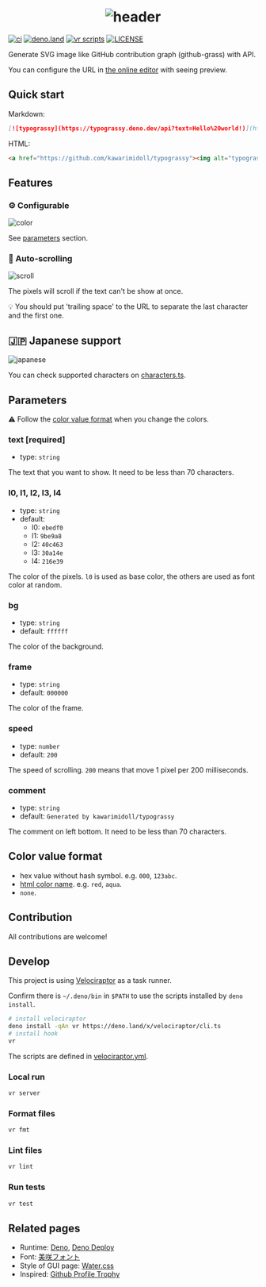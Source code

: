 <h1 align="center">
  <img alt="header" src="https://typograssy.deno.dev/api?text=Typograssy&frame=none&comment=">
</h1>

[![ci](https://github.com/kawarimidoll/typograssy/workflows/ci/badge.svg)](.github/workflows/ci.yml)
[![deno.land](https://img.shields.io/badge/deno-%5E1.14.0-green?logo=deno)](https://deno.land)
[![vr scripts](https://badges.velociraptor.run/flat.svg)](https://velociraptor.run)
[![LICENSE](https://img.shields.io/badge/license-MIT-brightgreen)](LICENSE)

Generate SVG image like GitHub contribution graph (github-grass) with API.

You can configure the URL in [the online editor](https://typograssy.deno.dev/)
with seeing preview.

## Quick start

Markdown:

```md
[![typograssy](https://typograssy.deno.dev/api?text=Hello%20world!)](https://github.com/kawarimidoll/typograssy)
```

HTML:

```html
<a href="https://github.com/kawarimidoll/typograssy"><img alt="typograssy" src="https://typograssy.deno.dev/api?text=Hello%20world!"></a>
```

## Features

### :gear: Configurable

![color](https://typograssy.deno.dev/api?text=Hello%20world!&l1=9ba8e9&l2=6d74d9&l3=5057b9&l4=21226e)

See [parameters](#parameters) section.

### :scroll: Auto-scrolling

![scroll](https://typograssy.deno.dev/api?text=Hello%20developer!%20)

The pixels will scroll if the text can't be show at once.

:bulb: You should put 'trailing space' to the URL to separate the last character
and the first one.

## :jp: Japanese support

![japanese](https://typograssy.deno.dev/api?text=東京スカイツリーの高さは６３４ｍです。)

You can check supported characters on [characters.ts](characters.ts).

## Parameters

:warning: Follow the [color value format](#color-value-format) when you change
the colors.

### text [required]

- type: `string`

The text that you want to show. It need to be less than 70 characters.

### l0, l1, l2, l3, l4

- type: `string`
- default:
  - l0: `ebedf0`
  - l1: `9be9a8`
  - l2: `40c463`
  - l3: `30a14e`
  - l4: `216e39`

The color of the pixels. `l0` is used as base color, the others are used as font
color at random.

### bg

- type: `string`
- default: `ffffff`

The color of the background.

### frame

- type: `string`
- default: `000000`

The color of the frame.

### speed

- type: `number`
- default: `200`

The speed of scrolling. `200` means that move 1 pixel per 200 milliseconds.

### comment

- type: `string`
- default: `Generated by kawarimidoll/typograssy`

The comment on left bottom. It need to be less than 70 characters.

## Color value format

- hex value without hash symbol. e.g. `000`, `123abc`.
- [html color name](w3c_color_names.ts). e.g. `red`, `aqua`.
- `none`.

## Contribution

All contributions are welcome!

## Develop

This project is using [Velociraptor](https://velociraptor.run/) as a task
runner.

Confirm there is `~/.deno/bin` in `$PATH` to use the scripts installed by
`deno install`.

```bash
# install velociraptor
deno install -qAn vr https://deno.land/x/velociraptor/cli.ts
# install hook
vr
```

The scripts are defined in [velociraptor.yml](velociraptor.yml).

### Local run

```bash
vr server
```

### Format files

```bash
vr fmt
```

### Lint files

```bash
vr lint
```

### Run tests

```bash
vr test
```

## Related pages

- Runtime: [Deno](https://deno.land/), [Deno Deploy](https://deno.com/deploy)
- Font: [美咲フォント](https://littlelimit.net/misaki.htm)
- Style of GUI page: [Water.css](https://github.com/kognise/water.css)
- Inspired:
  [Github Profile Trophy](https://github.com/ryo-ma/github-profile-trophy)
